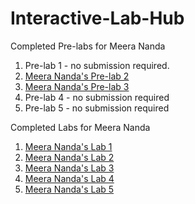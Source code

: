 # Interactive-Lab-Hub

Completed Pre-labs for Meera Nanda
1. Pre-lab 1 - no submission required.
1. [Meera Nanda's Pre-lab 2](//github.com/meerananda/IDD-Fa19-PreLab2)
1. [Meera Nanda's Pre-lab 3](//github.com/meerananda/IDD-Fa19-PreLab3)
1. Pre-lab 4 - no submission required
1. Pre-lab 5 - no submission required

Completed Labs for Meera Nanda

1. [Meera Nanda's Lab 1](//github.com/meerananda/IDD-Fa18-Lab1)
1. [Meera Nanda's Lab 2](//github.com/meerananda/IDD-Fa19-Lab2)
1. [Meera Nanda's Lab 3](//github.com/meerananda/IDD-Fa19-Lab3)
1. [Meera Nanda's Lab 4]()
1. [Meera Nanda's Lab 5]()
